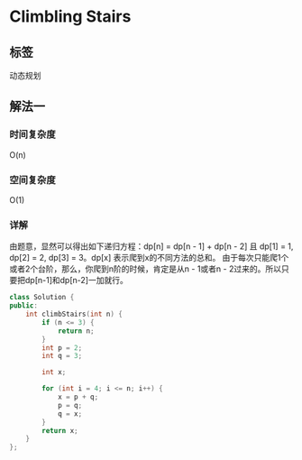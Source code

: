 # Climbling Stairs

## 标签
动态规划

## 解法一

### 时间复杂度
O(n)

### 空间复杂度
O(1)

### 详解
由题意，显然可以得出如下递归方程：dp[n] = dp[n - 1] + dp[n - 2] 且 dp[1] = 1, dp[2] = 2, dp[3] = 3。dp[x] 表示爬到x的不同方法的总和。
由于每次只能爬1个或者2个台阶，那么，你爬到n阶的时候，肯定是从n - 1或者n - 2过来的。所以只要把dp[n-1]和dp[n-2]一加就行。


```c++
class Solution {
public:
    int climbStairs(int n) {
        if (n <= 3) {
            return n;
        }
        int p = 2;
        int q = 3;

        int x;

        for (int i = 4; i <= n; i++) {
            x = p + q;
            p = q;
            q = x;
        }
        return x;
    }
};
```


